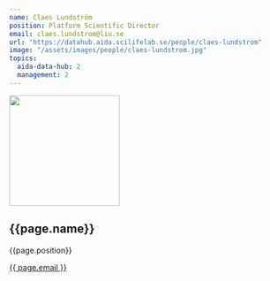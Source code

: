 ```yaml
---
name: Claes Lundström
position: Platform Scientific Director
email: claes.lundstrom@liu.se
url: "https://datahub.aida.scilifelab.se/people/claes-lundstrom"
image: "/assets/images/people/claes-lundstrom.jpg"
topics:
  aida-data-hub: 2
  management: 2
---
```

<div class="personContainer">
  <div class="personSub">
  <img  src="{{ page.image }}" alt="" style="width: 200px; cursor: pointer;">
</div>
<div class="personSub">
  <h2>{{page.name}}</h2>
  <p>{{page.position}}</p>
  <p><a href="{{ page.mailto }}">{{ page.email }}</a></p>
  </div>
</div>
